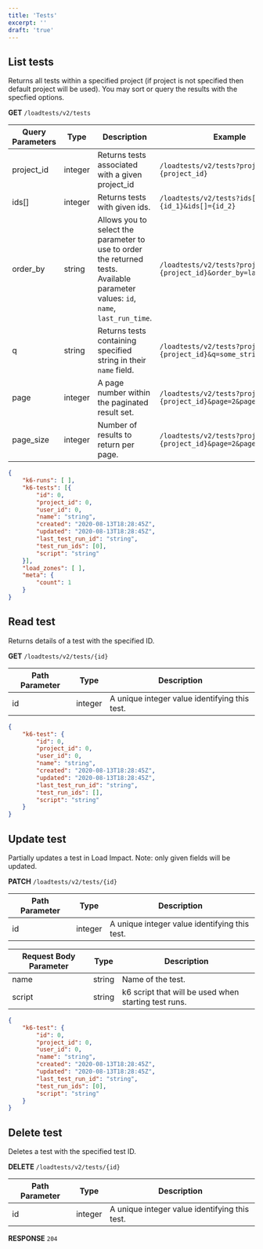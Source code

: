 ```yaml
---
title: 'Tests'
excerpt: ''
draft: 'true'
---
```



## List tests

Returns all tests within a specified project (if project is not specified then default project will be used). You may sort or query the results with the specfied options.

**GET** `/loadtests/v2/tests`

| Query Parameters | Type | Description | Example |
| ----------| ---- | ----------- | ---------- |
| project_id | integer | Returns tests associated with a given project_id | `/loadtests/v2/tests?project_id={project_id}` |
| ids[] | integer | Returns tests with given ids. | `/loadtests/v2/tests?ids[]={id_1}&ids[]={id_2}` |
| order_by | string | Allows you to select the parameter to use to order the returned tests. Available parameter values: `id`, `name`, `last_run_time`. | `/loadtests/v2/tests?project_id={project_id}&order_by=last_run_time` |
| q | string | Returns tests containing specified string in their `name` field. | `/loadtests/v2/tests?project_id={project_id}&q=some_string` |
| page | integer | A page number within the paginated result set. | `/loadtests/v2/tests?project_id={project_id}&page=2&page_size=5` |
| page_size | integer | Number of results to return per page. | `/loadtests/v2/tests?project_id={project_id}&page=2&page_size=5` |


<div class="code-group" data-props='{"labels": ["Response"]}'>

```json
{
    "k6-runs": [ ],
    "k6-tests": [{
        "id": 0,
        "project_id": 0,
        "user_id": 0,
        "name": "string",
        "created": "2020-08-13T18:28:45Z",
        "updated": "2020-08-13T18:28:45Z",
        "last_test_run_id": "string",
        "test_run_ids": [0],
        "script": "string"
    }],
    "load_zones": [ ],
    "meta": {
        "count": 1
    }
}
```

</div>

## Read test

Returns details of a test with the specified ID.

**GET** `/loadtests/v2/tests/{id}`

| Path Parameter | Type | Description |
| ----------| ---- | ----------- |
| id | integer | A unique integer value identifying this test. |



<div class="code-group" data-props='{"labels": ["Response"]}'>

```json
{
    "k6-test": {
        "id": 0,
        "project_id": 0,
        "user_id": 0,
        "name": "string",
        "created": "2020-08-13T18:28:45Z",
        "updated": "2020-08-13T18:28:45Z",
        "last_test_run_id": "string",
        "test_run_ids": [],
        "script": "string"
    }
}
```

</div>

## Update test

Partially updates a test in Load Impact. Note: only given fields will be updated.

**PATCH** `/loadtests/v2/tests/{id}`

| Path Parameter | Type | Description |
| ----------| ---- | ----------- |
| id | integer | A unique integer value identifying this test. |

| Request Body Parameter | Type | Description |
| ----------| ---- | ----------- |
| name | string |  Name of the test. |
| script | string | k6 script that will be used when starting test runs. |


<div class="code-group" data-props='{"labels": ["Response"]}'>

```json
{
    "k6-test": {
        "id": 0,
        "project_id": 0,
        "user_id": 0,
        "name": "string",
        "created": "2020-08-13T18:28:45Z",
        "updated": "2020-08-13T18:28:45Z",
        "last_test_run_id": "string",
        "test_run_ids": [0],
        "script": "string"
    }
}
```

</div>

## Delete test

Deletes a test with the specified test ID.

**DELETE** `/loadtests/v2/tests/{id}`

| Path Parameter | Type | Description |
| ----------| ---- | ----------- |
| id | integer | A unique integer value identifying this test. |

**RESPONSE** `204`
